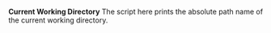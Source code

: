 **Current Working Directory**
The script here prints the absolute path name of the current working directory.
